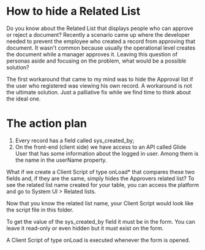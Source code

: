 # How to hide a Related List

Do you know about the Related List that displays people who can approve or reject a document?
Recently a scenario came up where the developer needed to prevent the employee who created a record from approving that document.
It wasn't common because usually the operational level creates the document while a manager approves it.
Leaving this question of personas aside and focusing on the problem, what would be a possible solution?

The first workaround that came to my mind was to hide the Approval list if the user who registered was viewing his own record.
A workaround is not the ultimate solution. Just a palliative fix while we find time to think about the ideal one.

# The action plan

1) Every record has a field called sys_created_by;
2) On the front-end (client side) we have access to an API called Glide User that has some information about the logged in user. Among them is the name in the userName property.

What if we create a Client Script of type onLoad* that compares these two fields and, if they are the same, simply hides the Approvers related list?
To see the related list name created for your table, you can access the platform and go to System UI > Related lists.

Now that you know the related list name, your Client Script would look like the script file in this folder.

To get the value of the sys_created_by field it must be in the form. You can leave it read-only or even hidden but it must exist on the form.

A Client Script of type onLoad is executed whenever the form is opened.